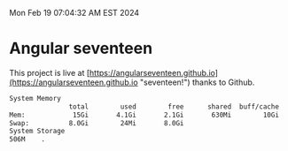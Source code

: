 Mon Feb 19 07:04:32 AM EST 2024

# Angular seventeen


This project is live at [https://angularseventeen.github.io](https://angularseventeen.github.io "seventeen!") thanks to Github.

```bash
System Memory
               total        used        free      shared  buff/cache   available
Mem:            15Gi       4.1Gi       2.1Gi       630Mi        10Gi        11Gi
Swap:          8.0Gi        24Mi       8.0Gi
System Storage
506M	.
```
```bash
